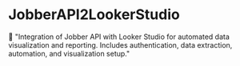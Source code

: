# JobberAPI2LookerStudio
🚀 "Integration of Jobber API with Looker Studio for automated data visualization and reporting. Includes authentication, data extraction, automation, and visualization setup."
